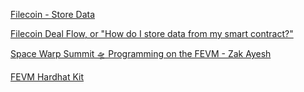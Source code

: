 [Filecoin - Store Data](https://docs.filecoin.io/get-started/store-and-retrieve/store-data/)

[Filecoin Deal Flow, or "How do I store data from my smart contract?"](https://github.com/filecoin-project/community/discussions/601)

[Space Warp Summit 🛸 Programming on the FEVM - Zak Ayesh](https://www.youtube.com/watch?v=KcZbXSoUxz4)

[FEVM Hardhat Kit](https://github.com/filecoin-project/FEVM-Hardhat-Kit)

